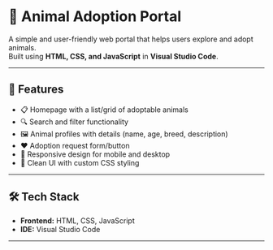 # 🐾 Animal Adoption Portal

A simple and user-friendly web portal that helps users explore and adopt animals.  
Built using **HTML, CSS, and JavaScript** in **Visual Studio Code**.

---

## 🚀 Features
- 📋 Homepage with a list/grid of adoptable animals  
- 🔍 Search and filter functionality  
- 🖼️ Animal profiles with details (name, age, breed, description)  
- ❤️ Adoption request form/button  
- 📱 Responsive design for mobile and desktop  
- 🎨 Clean UI with custom CSS styling  

---

## 🛠️ Tech Stack
- **Frontend:** HTML, CSS, JavaScript  
- **IDE:** Visual Studio Code  

---

